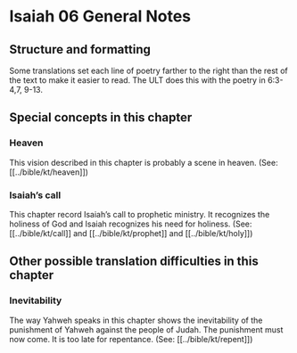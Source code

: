 # Isaiah 06 General Notes
## Structure and formatting

Some translations set each line of poetry farther to the right than the rest of the text to make it easier to read. The ULT does this with the poetry in 6:3-4,7, 9-13.

## Special concepts in this chapter

### Heaven
This vision described in this chapter is probably a scene in heaven. (See: [[../bible/kt/heaven]])

### Isaiah’s call
This chapter record Isaiah’s call to prophetic ministry. It recognizes the holiness of God and Isaiah recognizes his need for holiness. (See: [[../bible/kt/call]] and [[../bible/kt/prophet]] and [[../bible/kt/holy]])

## Other possible translation difficulties in this chapter

### Inevitability
The way Yahweh speaks in this chapter shows the inevitability of the punishment of Yahweh against the people of Judah. The punishment must now come. It is too late for repentance. (See: [[../bible/kt/repent]])